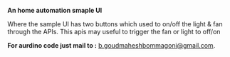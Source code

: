 **An home automation smaple UI**

Where the sample UI has two buttons which used to on/off the light & fan through the APIs.
This apis may useful to trigger the fan or light to off/on

**For aurdino code just mail to :** b.goudmaheshbommagoni@gmail.com.
